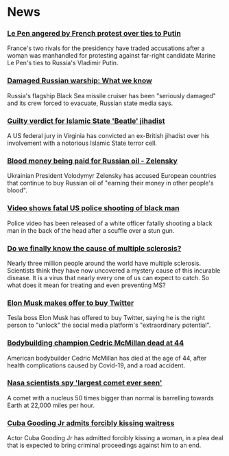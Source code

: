 # News
### [Le Pen angered by French protest over ties to Putin](https://www.bbc.com/news/world-europe-61105322)
France's two rivals for the presidency have traded accusations after a woman was manhandled for protesting against far-right candidate Marine Le Pen's ties to Russia's Vladimir Putin.
### [Damaged Russian warship: What we know](https://www.bbc.com/news/world-europe-61103927)
Russia's flagship Black Sea missile cruiser has been "seriously damaged" and its crew forced to evacuate, Russian state media says. 
### [Guilty verdict for Islamic State 'Beatle' jihadist](https://www.bbc.com/news/world-us-canada-61112787)
A US federal jury in Virginia has convicted an ex-British jihadist over his involvement with a notorious Islamic State terror cell.
### [Blood money being paid for Russian oil - Zelensky](https://www.bbc.com/news/world-europe-61107725)
Ukrainian President Volodymyr Zelensky has accused European countries that continue to buy Russian oil of "earning their money in other people's blood".
### [Video shows fatal US police shooting of black man](https://www.bbc.com/news/world-us-canada-61102065)
Police video has been released of a white officer fatally shooting a black man in the back of the head after a scuffle over a stun gun. 
### [Do we finally know the cause of multiple sclerosis?](https://www.bbc.com/news/health-61042598)
Nearly three million people around the world have multiple sclerosis. Scientists think they have now uncovered a mystery cause of this incurable disease. It is a virus that nearly every one of us can expect to catch. So what does it mean for treating and even preventing MS?
### [Elon Musk makes offer to buy Twitter](https://www.bbc.com/news/business-61104231)
Tesla boss Elon Musk has offered to buy Twitter, saying he is the right person to "unlock" the social media platform's "extraordinary potential".
### [Bodybuilding champion Cedric McMillan dead at 44](https://www.bbc.com/news/world-us-canada-61096966)
American bodybuilder Cedric McMillan has died at the age of 44, after health complications caused by Covid-19, and a road accident. 
### [Nasa scientists spy 'largest comet ever seen'](https://www.bbc.com/news/science-environment-61097826)
A comet with a nucleus 50 times bigger than normal is barrelling towards Earth at 22,000 miles per hour.
### [Cuba Gooding Jr admits forcibly kissing waitress](https://www.bbc.com/news/entertainment-arts-61105177)
Actor Cuba Gooding Jr has admitted forcibly kissing a woman, in a plea deal that is expected to bring criminal proceedings against him to an end.
